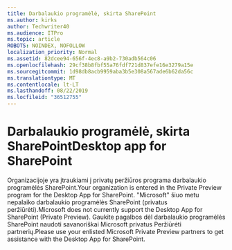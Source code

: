 ```yaml
---
title: Darbalaukio programėlė, skirta SharePoint
ms.author: kirks
author: Techwriter40
ms.audience: ITPro
ms.topic: article
ROBOTS: NOINDEX, NOFOLLOW
localization_priority: Normal
ms.assetid: 82dcee94-656f-4ec8-a9b2-730adb564c06
ms.openlocfilehash: 29cf38b8fbf55a76fdf721d837efe16e3279a15e
ms.sourcegitcommit: 1d98db8acb9959aba3b5e308a567ade6b62da56c
ms.translationtype: MT
ms.contentlocale: lt-LT
ms.lasthandoff: 08/22/2019
ms.locfileid: "36512755"
---
```

# <a name="desktop-app-for-sharepoint"></a><span data-ttu-id="9b236-102">Darbalaukio programėlė, skirta SharePoint</span><span class="sxs-lookup"><span data-stu-id="9b236-102">Desktop app for SharePoint</span></span>

<span data-ttu-id="9b236-103">Organizacijoje yra įtraukiami į privatų peržiūros programa darbalaukio programėlės SharePoint.</span><span class="sxs-lookup"><span data-stu-id="9b236-103">Your organization is entered in the Private Preview program for the Desktop App for SharePoint.</span></span> <span data-ttu-id="9b236-104">"Microsoft" šiuo metu nepalaiko darbalaukio programėlės SharePoint (privatus peržiūrėti).</span><span class="sxs-lookup"><span data-stu-id="9b236-104">Microsoft does not currently support the Desktop App for SharePoint (Private Preview).</span></span> <span data-ttu-id="9b236-105">Gaukite pagalbos dėl darbalaukio programėlės SharePoint naudoti savanoriškai Microsoft privatus Peržiūrėti partnerių.</span><span class="sxs-lookup"><span data-stu-id="9b236-105">Please use your enlisted Microsoft Private Preview partners to get assistance with the Desktop App for SharePoint.</span></span>
